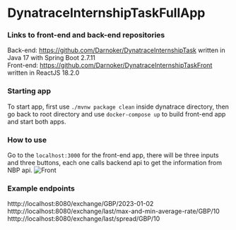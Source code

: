 # DynatraceInternshipTaskFullApp

### Links to front-end and back-end repositories

Back-end: https://github.com/Darnoker/DynatraceInternshipTask written in Java 17 with Spring Boot 2.7.11 <br>
Front-end: https://github.com/Darnoker/DynatraceInternshipTaskFront written in ReactJS 18.2.0

### Starting app

To start app, first use ``./mvnw package clean`` inside dynatrace directory, then go back to root directory and use `docker-compose up` to build front-end app and start both apps.

### How to use
Go to the `localhost:3000` for the front-end app, there will be three inputs and three buttons, each one calls backend api to get the information from NBP api.
![Front](https://user-images.githubusercontent.com/73139334/234406603-80d9222e-f3b4-4139-8ab0-c2dd6dc8ebb1.png)



### Example endpoints
htttp://localhost:8080/exchange/GBP/2023-01-02 <br>
htttp://localhost:8080/exchange/last/max-and-min-average-rate/GBP/10 <br>
htttp://localhost:8080/exchange/last/spread/GBP/10
